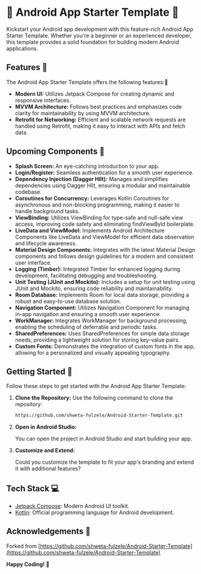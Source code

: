 # 🚀 Android App Starter Template 🚀 

Kickstart your Android app development with this feature-rich Android App Starter Template. Whether you're a beginner or an experienced developer, this template provides a solid foundation for building modern Android applications.

## Features 🌟

The Android App Starter Template offers the following features:📱

 
- **Modern UI:** Utilizes Jetpack Compose for creating dynamic and responsive interfaces.
- **MVVM Architecture:** Follows best practices and emphasizes code clarity for maintainability by using MVVM architecture.
- **Retrofit for Networking:** Efficient and scalable network requests are handled using Retrofit, making it easy to interact with APIs and fetch data.



## Upcoming Components 🌟


- **Splash Screen:** An eye-catching introduction to your app.
- **Login/Register:** Seamless authentication for a smooth user experience.
- **Dependency Injection (Dagger Hilt):** Manages and simplifies dependencies using Dagger Hilt, ensuring a modular and maintainable codebase.
- **Coroutines for Concurrency:** Leverages Kotlin Coroutines for asynchronous and non-blocking programming, making it easier to handle background tasks.
- **ViewBinding:** Utilizes ViewBinding for type-safe and null-safe view access, improving code safety and eliminating findViewById boilerplate.
- **LiveData and ViewModel:** Implements Android Architecture Components like LiveData and ViewModel for efficient data observation and lifecycle awareness.
- **Material Design Components:** Integrates with the latest Material Design components and follows design guidelines for a modern and consistent user interface.
- **Logging (Timber):** Integrated Timber for enhanced logging during development, facilitating debugging and troubleshooting.
- **Unit Testing (JUnit and Mockito):** Includes a setup for unit testing using JUnit and Mockito, ensuring code reliability and maintainability.
- **Room Database:** Implements Room for local data storage, providing a robust and easy-to-use database solution.
- **Navigation Component:** Utilizes Navigation Component for managing in-app navigation and ensuring a smooth user experience.
- **WorkManager:** Integrates WorkManager for background processing, enabling the scheduling of deferrable and periodic tasks.
- **SharedPreferences:** Uses SharedPreferences for simple data storage needs, providing a lightweight solution for storing key-value pairs.
- **Custom Fonts:** Demonstrates the integration of custom fonts in the app, allowing for a personalized and visually appealing typography.



## Getting Started 🚀

Follow these steps to get started with the Android App Starter Template:

1. **Clone the Repository:**
    Use the following command to clone the repository:

   ```bash
   https://github.com/shweta-fulzele/Android-Starter-Template.git

2. **Open in Android Studio:**

     You can open the project in Android Studio and start building your app.

3. **Customize and Extend:**

     Could you customize the template to fit your app's branding and extend it with additional features?

## Tech Stack 💻

- [Jetpack Compose](https://developer.android.com/jetpack/compose/documentation): Modern Android UI toolkit.
- [Kotlin](https://developer.android.com/kotlin?gclid=CjwKCAiApuCrBhAuEiwA8VJ6JmBS4wL691euXD7CTg7vDJ57ER_FZjobCqBvrNpBLKcUK_PErbaO0BoCoFQQAvD_BwE&gclsrc=aw.ds): Official programming language for Android development.

## Acknowledgements 🙏
Forked from [https://github.com/shweta-fulzele/Android-Starter-Template](https://github.com/shweta-fulzele/Android-Starter-Template) 


**Happy Coding! 🚀**

